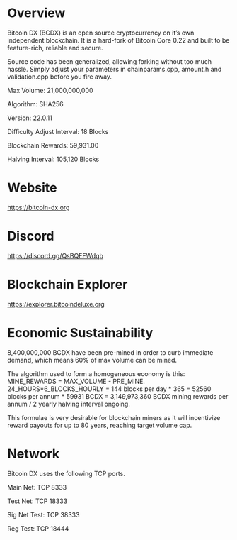 # Overview
Bitcoin DX (BCDX) is an open source cryptocurrency on it’s own independent blockchain. It is a hard-fork of Bitcoin Core 0.22 and built to be feature-rich, reliable and secure.

Source code has been generalized, allowing forking without too much hassle. Simply adjust your parameters in chainparams.cpp, amount.h and validation.cpp before you fire away.

Max Volume: 21,000,000,000

Algorithm:	SHA256

Version:	22.0.11

Difficulty Adjust Interval:	18 Blocks

Blockchain Rewards:	59,931.00

Halving Interval:	105,120 Blocks

# Website
https://bitcoin-dx.org

# Discord
https://discord.gg/QsBQEFWdqb

# Blockchain Explorer
https://explorer.bitcoindeluxe.org

# Economic Sustainability
8,400,000,000 BCDX have been pre-mined in order to curb immediate demand, which means 60% of max volume can be mined.

The algorithm used to form a homogeneous economy is this:
MINE_REWARDS = MAX_VOLUME - PRE_MINE.
24_HOURS*6_BLOCKS_HOURLY = 144 blocks per day * 365 = 52560 blocks per annum * 59931 BCDX = 3,149,973,360 BCDX mining rewards per annum / 2 yearly halving interval ongoing.

This formulae is very desirable for blockchain miners as it will incentivize reward payouts for up to 80 years, reaching target volume cap.

# Network
Bitcoin DX uses the following TCP ports.

Main Net:	TCP	8333

Test Net:	TCP	18333

Sig Net Test:	TCP	38333

Reg Test:	TCP	18444
